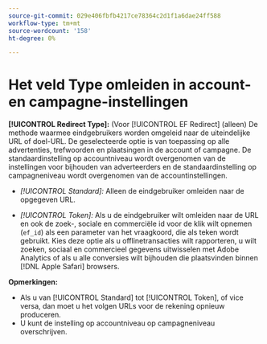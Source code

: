 ```yaml
---
source-git-commit: 029e406fbfb4217ce78364c2d1f1a6dae24ff588
workflow-type: tm+mt
source-wordcount: '158'
ht-degree: 0%

---
```

# Het veld Type omleiden in account- en campagne-instellingen

**[!UICONTROL Redirect Type]:** (Voor [!UICONTROL EF Redirect] (alleen) De methode waarmee eindgebruikers worden omgeleid naar de uiteindelijke URL of doel-URL. De geselecteerde optie is van toepassing op alle advertenties, trefwoorden en plaatsingen in de account of campagne. De standaardinstelling op accountniveau wordt overgenomen van de instellingen voor bijhouden van adverteerders en de standaardinstelling op campagneniveau wordt overgenomen van de accountinstellingen.

* *[!UICONTROL Standard]:* Alleen de eindgebruiker omleiden naar de opgegeven URL.

* *[!UICONTROL Token]:* Als u de eindgebruiker wilt omleiden naar de URL en ook de zoek-, sociale en commerciële id voor de klik wilt opnemen (`ef_id`) als een parameter van het vraagkoord, die als teken wordt gebruikt. Kies deze optie als u offlinetransacties wilt rapporteren, u wilt zoeken, sociaal en commercieel gegevens uitwisselen met Adobe Analytics of als u alle conversies wilt bijhouden die plaatsvinden binnen [!DNL Apple Safari] browsers.

**Opmerkingen:**

* Als u van [!UICONTROL Standard] tot [!UICONTROL Token], of vice versa, dan moet u het volgen URLs voor de rekening opnieuw produceren.
* U kunt de instelling op accountniveau op campagneniveau overschrijven.
